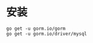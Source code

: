 <!--
 * @Author: GG
 * @Date: 2022-08-17 14:50:25
 * @LastEditTime: 2022-08-17 14:52:30
 * @LastEditors: GG
 * @Description: 
 * @FilePath: \golang-demo\gorm\README.md
 * 
-->
# 安装
```
go get -u gorm.io/gorm
go get -u gorm.io/driver/mysql
```